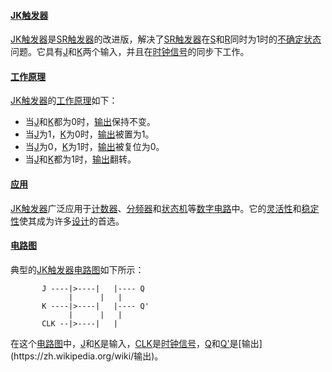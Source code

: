 

#### [JK触发器](https://zh.wikipedia.org/wiki/JK触发器)

[JK触发器](https://zh.wikipedia.org/wiki/JK触发器)是[SR触发器](https://zh.wikipedia.org/wiki/SR触发器)的改进版，解决了[SR触发器](https://zh.wikipedia.org/wiki/SR触发器)在[S](https://zh.wikipedia.org/wiki/S)和[R](https://zh.wikipedia.org/wiki/R)同时为1时的[不确定状态](https://zh.wikipedia.org/wiki/不确定状态)问题。它具有[J](https://zh.wikipedia.org/wiki/J)和[K](https://zh.wikipedia.org/wiki/K)两个输入，并且在[时钟信号](https://zh.wikipedia.org/wiki/时钟信号)的同步下工作。

#### [工作原理](https://zh.wikipedia.org/wiki/工作原理)

[JK触发器](https://zh.wikipedia.org/wiki/JK触发器)的[工作原理](https://zh.wikipedia.org/wiki/工作原理)如下：

- 当[J](https://zh.wikipedia.org/wiki/J)和[K](https://zh.wikipedia.org/wiki/K)都为0时，[输出](https://zh.wikipedia.org/wiki/输出)保持不变。
- 当[J](https://zh.wikipedia.org/wiki/J)为1，[K](https://zh.wikipedia.org/wiki/K)为0时，[输出](https://zh.wikipedia.org/wiki/输出)被置为1。
- 当[J](https://zh.wikipedia.org/wiki/J)为0，[K](https://zh.wikipedia.org/wiki/K)为1时，[输出](https://zh.wikipedia.org/wiki/输出)被复位为0。
- 当[J](https://zh.wikipedia.org/wiki/J)和[K](https://zh.wikipedia.org/wiki/K)都为1时，[输出](https://zh.wikipedia.org/wiki/输出)翻转。

#### [应用](https://zh.wikipedia.org/wiki/应用)

[JK触发器](https://zh.wikipedia.org/wiki/JK触发器)广泛应用于[计数器](https://zh.wikipedia.org/wiki/计数器)、[分频器](https://zh.wikipedia.org/wiki/分频器)和[状态机](https://zh.wikipedia.org/wiki/状态机)等[数字电路](https://zh.wikipedia.org/wiki/数字电路)中。它的[灵活性](https://zh.wikipedia.org/wiki/灵活性)和[稳定性](https://zh.wikipedia.org/wiki/稳定性)使其成为许多[设计](https://zh.wikipedia.org/wiki/设计)的首选。

#### [电路图](https://zh.wikipedia.org/wiki/电路图)

典型的[JK触发器](https://zh.wikipedia.org/wiki/JK触发器)[电路图](https://zh.wikipedia.org/wiki/电路图)如下所示：

```
       J ----|>----|   |---- Q
             |      |   |
       K ----|>----|   |---- Q'
             |      |   |
       CLK --|>----|   |
```

在这个[电路图](https://zh.wikipedia.org/wiki/电路图)中，[J](https://zh.wikipedia.org/wiki/J)和[K](https://zh.wikipedia.org/wiki/K)是输入，[CLK](https://zh.wikipedia.org/wiki/CLK)是[时钟信号](https://zh.wikipedia.org/wiki/时钟信号)，[Q](https://zh.wikipedia.org/wiki/Q)和[Q'](https://zh.wikipedia.org/wiki/Q')是[输出](https://zh.wikipedia.org/wiki/输出)。

